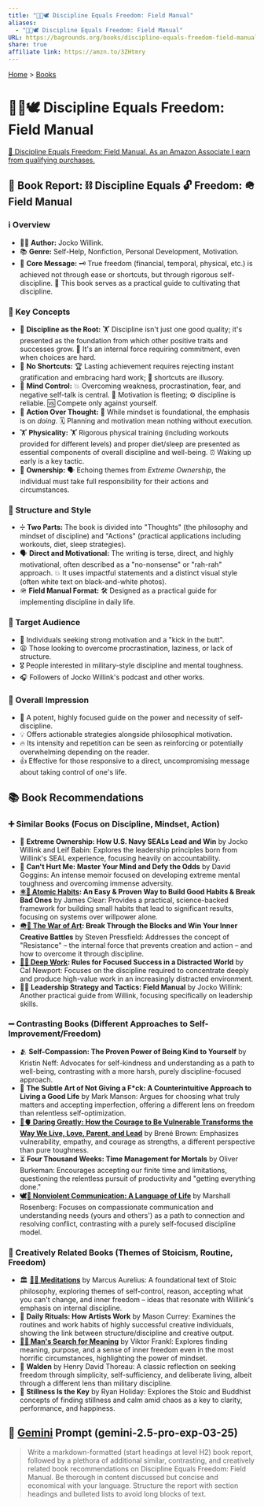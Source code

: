 ```yaml
---
title: "🧘🟰🕊️ Discipline Equals Freedom: Field Manual"
aliases:
  - "🧘🟰🕊️ Discipline Equals Freedom: Field Manual"
URL: https://bagrounds.org/books/discipline-equals-freedom-field-manual
share: true
affiliate link: https://amzn.to/3ZHtmry
---
```

[Home](../index.md) > [Books](./index.md)  
# 🧘🟰🕊️ Discipline Equals Freedom: Field Manual  
[🛒 Discipline Equals Freedom: Field Manual. As an Amazon Associate I earn from qualifying purchases.](https://amzn.to/3ZHtmry)  
  
## 📖 Book Report: ⛓️ Discipline Equals 🔓 Freedom: 🪖 Field Manual  
  
### ℹ️ Overview  
* 🧑‍💼 **Author:** Jocko Willink.  
* 📚 **Genre:** Self-Help, Nonfiction, Personal Development, Motivation.  
* 📢 **Core Message:** 🗝️ True freedom (financial, temporal, physical, etc.) is achieved not through ease or shortcuts, but through rigorous self-discipline. 📖 This book serves as a practical guide to cultivating that discipline.  
  
### 🔑 Key Concepts  
* 🌳 **Discipline as the Root:** 🏋️ Discipline isn't just one good quality; it's presented as the foundation from which other positive traits and successes grow. 💪 It's an internal force requiring commitment, even when choices are hard.  
* 🚫 **No Shortcuts:** 🏆 Lasting achievement requires rejecting instant gratification and embracing hard work; 🚧 shortcuts are illusory.  
* 🧠 **Mind Control:** 💥 Overcoming weakness, procrastination, fear, and negative self-talk is central. 💫 Motivation is fleeting; ⚙️ discipline is reliable. 🆚 Compete only against yourself.  
* 🚀 **Action Over Thought:** 💭 While mindset is foundational, the emphasis is on *doing*. 🗓️ Planning and motivation mean nothing without execution.  
* 🏋️ **Physicality:** 🏋️ Rigorous physical training (including workouts provided for different levels) and proper diet/sleep are presented as essential components of overall discipline and well-being. ⏰ Waking up early is a key tactic.  
* 🤝 **Ownership:** 🗣️ Echoing themes from *Extreme Ownership*, the individual must take full responsibility for their actions and circumstances.  
  
### 🧱 Structure and Style  
* ➗ **Two Parts:** The book is divided into "Thoughts" (the philosophy and mindset of discipline) and "Actions" (practical applications including workouts, diet, sleep strategies).  
* 🗣️ **Direct and Motivational:** The writing is terse, direct, and highly motivational, often described as a "no-nonsense" or "rah-rah" approach. 💥 It uses impactful statements and a distinct visual style (often white text on black-and-white photos).  
* 🪖 **Field Manual Format:** 🛠️ Designed as a practical guide for implementing discipline in daily life.  
  
### 🎯 Target Audience  
* 📣 Individuals seeking strong motivation and a "kick in the butt".  
* 😩 Those looking to overcome procrastination, laziness, or lack of structure.  
* 🎖️ People interested in military-style discipline and mental toughness.  
* 🎧 Followers of Jocko Willink's podcast and other works.  
  
### 💯 Overall Impression  
* 💪 A potent, highly focused guide on the power and necessity of self-discipline.  
* 💡 Offers actionable strategies alongside philosophical motivation.  
* 🔥 Its intensity and repetition can be seen as reinforcing or potentially overwhelming depending on the reader.  
* 👍 Effective for those responsive to a direct, uncompromising message about taking control of one's life.  
  
## 📚 Book Recommendations  
  
### ➕ Similar Books (Focus on Discipline, Mindset, Action)  
* 🤝 **Extreme Ownership: How U.S. Navy SEALs Lead and Win** by Jocko Willink and Leif Babin: Explores the leadership principles born from Willink's SEAL experience, focusing heavily on accountability.  
* 🤕 **Can't Hurt Me: Master Your Mind and Defy the Odds** by David Goggins: An intense memoir focused on developing extreme mental toughness and overcoming immense adversity.  
* **[⚛️🔄 Atomic Habits](./atomic-habits.md): An Easy & Proven Way to Build Good Habits & Break Bad Ones** by James Clear: Provides a practical, science-backed framework for building small habits that lead to significant results, focusing on systems over willpower alone.  
* **[🪖🎨 The War of Art](./the-war-of-art.md): Break Through the Blocks and Win Your Inner Creative Battles** by Steven Pressfield: Addresses the concept of "Resistance" – the internal force that prevents creation and action – and how to overcome it through discipline.  
* **[🤿💼 Deep Work](./deep-work.md): Rules for Focused Success in a Distracted World** by Cal Newport: Focuses on the discipline required to concentrate deeply and produce high-value work in an increasingly distracted environment.  
* 👨‍✈️ **Leadership Strategy and Tactics: Field Manual** by Jocko Willink: Another practical guide from Willink, focusing specifically on leadership skills.  
  
### ➖ Contrasting Books (Different Approaches to Self-Improvement/Freedom)  
* 🫂 **Self-Compassion: The Proven Power of Being Kind to Yourself** by Kristin Neff: Advocates for self-kindness and understanding as a path to well-being, contrasting with a more harsh, purely discipline-focused approach.  
* 🤷 **The Subtle Art of Not Giving a F*ck: A Counterintuitive Approach to Living a Good Life** by Mark Manson: Argues for choosing what truly matters and accepting imperfection, offering a different lens on freedom than relentless self-optimization.  
* **[🦁🫀 Daring Greatly: How the Courage to Be Vulnerable Transforms the Way We Live, Love, Parent, and Lead](./daring-greatly-how-the-courage-to-be-vulnerable-transforms-the-way-we-live-love-parent-and-lead.md)** by Brené Brown: Emphasizes vulnerability, empathy, and courage as strengths, a different perspective than pure toughness.  
* ⏳ **Four Thousand Weeks: Time Management for Mortals** by Oliver Burkeman: Encourages accepting our finite time and limitations, questioning the relentless pursuit of productivity and "getting everything done."  
* **[🕊️🤝 Nonviolent Communication: A Language of Life](./nonviolent-communication.md)** by Marshall Rosenberg: Focuses on compassionate communication and understanding needs (yours and others') as a path to connection and resolving conflict, contrasting with a purely self-focused discipline model.  
  
### 🚀 Creatively Related Books (Themes of Stoicism, Routine, Freedom)  
* 🏛️ **[🤔🧘 Meditations](./meditations.md)** by Marcus Aurelius: A foundational text of Stoic philosophy, exploring themes of self-control, reason, accepting what you can't change, and inner freedom – ideas that resonate with Willink's emphasis on internal discipline.  
* 🎨 **Daily Rituals: How Artists Work** by Mason Currey: Examines the routines and work habits of highly successful creative individuals, showing the link between structure/discipline and creative output.  
* **[🔦💡 Man's Search for Meaning](./mans-search-for-meaning.md)** by Viktor Frankl: Explores finding meaning, purpose, and a sense of inner freedom even in the most horrific circumstances, highlighting the power of mindset.  
* 🌳 **Walden** by Henry David Thoreau: A classic reflection on seeking freedom through simplicity, self-sufficiency, and deliberate living, albeit through a different lens than military discipline.  
* 🧘 **Stillness Is the Key** by Ryan Holiday: Explores the Stoic and Buddhist concepts of finding stillness and calm amid chaos as a key to clarity, performance, and happiness.  
  
## 💬 [Gemini](../software/gemini.md) Prompt (gemini-2.5-pro-exp-03-25)  
> Write a markdown-formatted (start headings at level H2) book report, followed by a plethora of additional similar, contrasting, and creatively related book recommendations on Discipline Equals Freedom: Field Manual. Be thorough in content discussed but concise and economical with your language. Structure the report with section headings and bulleted lists to avoid long blocks of text.
